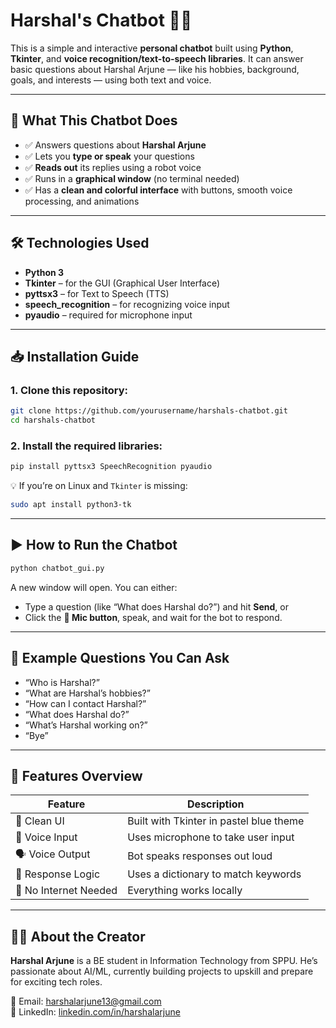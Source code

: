 # Harshal's Chatbot 🧠💬

This is a simple and interactive **personal chatbot** built using **Python**, **Tkinter**, and **voice recognition/text-to-speech libraries**. It can answer basic questions about Harshal Arjune — like his hobbies, background, goals, and interests — using both text and voice.

---

## 📌 What This Chatbot Does

- ✅ Answers questions about **Harshal Arjune**
- ✅ Lets you **type or speak** your questions
- ✅ **Reads out** its replies using a robot voice
- ✅ Runs in a **graphical window** (no terminal needed)
- ✅ Has a **clean and colorful interface** with buttons, smooth voice processing, and animations

---

## 🛠️ Technologies Used

- **Python 3**
- **Tkinter** – for the GUI (Graphical User Interface)
- **pyttsx3** – for Text to Speech (TTS)
- **speech_recognition** – for recognizing voice input
- **pyaudio** – required for microphone input

---

## 📥 Installation Guide

### 1. Clone this repository:
```bash
git clone https://github.com/yourusername/harshals-chatbot.git
cd harshals-chatbot
```

### 2. Install the required libraries:
```bash
pip install pyttsx3 SpeechRecognition pyaudio
```

💡 If you’re on Linux and `Tkinter` is missing:
```bash
sudo apt install python3-tk
```

---

## ▶️ How to Run the Chatbot

```bash
python chatbot_gui.py
```

A new window will open. You can either:
- Type a question (like “What does Harshal do?”) and hit **Send**, or  
- Click the **🎤 Mic button**, speak, and wait for the bot to respond.

---

## 💬 Example Questions You Can Ask

- “Who is Harshal?”
- “What are Harshal’s hobbies?”
- “How can I contact Harshal?”
- “What does Harshal do?”
- “What’s Harshal working on?”
- “Bye”

---

## 📁 Features Overview

| Feature                | Description                                 |
|------------------------|---------------------------------------------|
| 🎨 Clean UI            | Built with Tkinter in pastel blue theme     |
| 🎤 Voice Input         | Uses microphone to take user input          |
| 🗣️ Voice Output        | Bot speaks responses out loud                |
| 🧠 Response Logic       | Uses a dictionary to match keywords         |
| 🚫 No Internet Needed  | Everything works locally                     |

---

## 👨‍💻 About the Creator

**Harshal Arjune** is a BE student in Information Technology from SPPU. He’s passionate about AI/ML, currently building projects to upskill and prepare for exciting tech roles.

📧 Email: harshalarjune13@gmail.com  
🔗 LinkedIn: [linkedin.com/in/harshalarjune](https://www.linkedin.com/in/harshalarjune)

